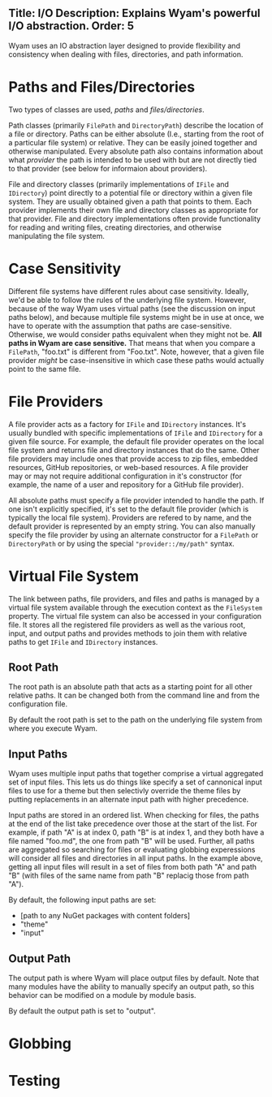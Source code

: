 Title: I/O
Description: Explains Wyam's powerful I/O abstraction.
Order: 5
---

Wyam uses an IO abstraction layer designed to provide flexibility and consistency when dealing with files, directories, and path information.

# Paths and Files/Directories

Two types of classes are used, *paths* and *files/directories*. 

Path classes (primarily `FilePath` and `DirectoryPath`) describe the location of a file or directory. Paths can be either absolute (I.e., starting from the root of a particular file system) or relative. They can be easily joined together and otherwise manipulated. Every absolute path also contains information about what *provider* the path is intended to be used with but are not directly tied to that provider (see below for informaion about providers).

File and directory classes (primarily implementations of `IFile` and `IDirectory`) point directly to a potential file
or directory within a given file system. They are usually obtained given a path that points to them. Each provider implements their own file and directory classes as appropriate for that provider. File and directory implementations often provide functionality for reading and writing files, creating directories, and otherwise manipulating the file system.

# <a name="case-sensitivity"></a>Case Sensitivity

Different file systems have different rules about case sensitivity. Ideally, we'd be able to follow the rules of the underlying file system. However, because of the way Wyam uses virtual paths (see the discussion on input paths below), and because multiple file systems might be in use at once, we have to operate with the assumption that paths are case-sensitive. Otherwise, we would consider paths equivalent when they might not be. **All paths in Wyam are case sensitive.** That means that when you compare a `FilePath`, "foo.txt" is different from "Foo.txt". Note, however, that a given file provider *might* be case-insensitive in which case these paths would actually point to the same file.

# File Providers

A file provider acts as a factory for `IFile` and `IDirectory` instances. It's usually bundled with specific implementations of `IFile` and `IDirectory` for a given file source. For example, the default file provider operates on the local file system and returns file and directory instances that do the same. Other file providers may include ones that provide access to zip files, embedded resources, GitHub repositories, or web-based resources. A file provider may or may not require additional configuration in it's constructor (for example, the name of a user and repository for a GitHub file provider).

All absolute paths must specify a file provider intended to handle the path. If one isn't explicitly specified, it's set to the default file provider (which is typically the local file system). Providers are refered to by name, and the default provider is represented by an empty string. You can also manually specify the file provider by using an alternate constructor for a `FilePath` or `DirectoryPath` or by using the special `"provider::/my/path"` syntax.

# Virtual File System

The link between paths, file providers, and files and paths is managed by a virtual file system available through the execution context as the `FileSystem` property. The virtual file system can also be accessed in your configuration file. It stores all the registered file providers as well as the various root, input, and output paths and provides methods to join them with relative paths to get `IFile` and `IDirectory` instances.

## Root Path

The root path is an absolute path that acts as a starting point for all other relative paths. It can be changed both from the command line and from the configuration file.

By default the root path is set to the path on the underlying file system from where you execute Wyam.

## Input Paths

Wyam uses multiple input paths that together comprise a virtual aggregated set of input files. This lets us do things like specify a set of cannonical input files to use for a theme but then selectivly override the theme files by putting replacements in an alternate input path with higher precedence.

Input paths are stored in an ordered list. When checking for files, the paths at the end of the list take precedence over those at the start of the list. For example, if path "A" is at index 0, path "B" is at index 1, and they both have a file named "foo.md", the one from path "B" will be used. Further, all paths are aggregated so searching for files or evaluating globbing experessions will consider all files and directories in all input paths. In the example above, getting all input files will result in a set of files from both path "A" and path "B" (with files of the same name from path "B" replacig those from path "A").

By default, the following input paths are set:

- [path to any NuGet packages with content folders]
- "theme"
- "input"

## Output Path

The output path is where Wyam will place output files by default. Note that many modules have the ability to manually specify an output path, so this behavior can be modified on a module by module basis.

By default the output path is set to "output".

# <a name="globbing"></a>Globbing

# Testing